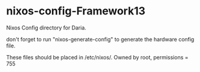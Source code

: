 # nixos-config-Framework13

Nixos Config directory for Daria.

don't forget to run "nixos-generate-config" to generate the hardware config file.

These files should be placed in /etc/nixos/. Owned by root, permissions = 755

